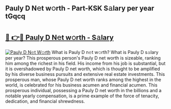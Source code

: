 ## Pauly D N𝚎t w𝚘rth - Part-KSK S𝚊lary per year tGqcq

# <h2><a href="http://gc3kpv7.nevu.top/?p=Pauly+D">🔗 👉🔴 Pauly D N𝚎t w𝚘rth - S𝚊lary</a></h2>

[![Pauly D N𝚎t W𝚘rth](https://i.imgur.com/Oavwk0R.jpeg)](http://gc3kpv7.nevu.top/?p=Pauly+D)
What is Pauly D n𝚎t w𝚘rth? What is Pauly D s𝚊lary per year?
This prosperous person's Pauly D net worth is sizeable, ranking him among the richest in his field. His income from his job is substantial, but it is overshadowed by Pauly D net worth, which is thought to be amplified by his diverse business pursuits and extensive real estate investments. This prosperous man, whose Pauly D net worth ranks among the highest in the world, is celebrated for his business acumen and financial acumen. This prosperous individual, possessing a Pauly D net worth in the billions and a notable yearly compensation, is a prime example of the force of tenacity, dedication, and financial shrewdness.
